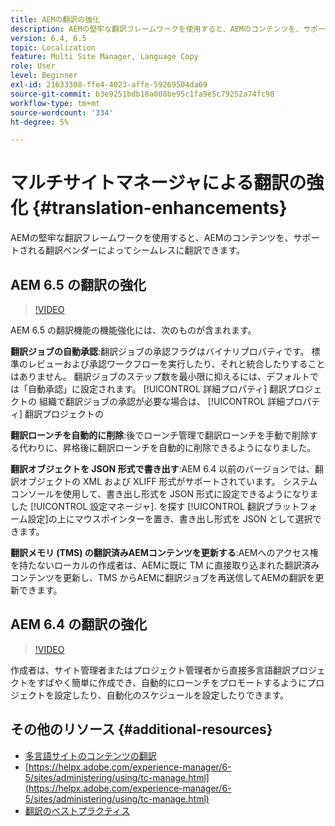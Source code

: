 ```yaml
---
title: AEMの翻訳の強化
description: AEMの堅牢な翻訳フレームワークを使用すると、AEMのコンテンツを、サポートされる翻訳ベンダーによってシームレスに翻訳できます。 最新の機能強化について説明します。
version: 6.4, 6.5
topic: Localization
feature: Multi Site Manager, Language Copy
role: User
level: Beginner
exl-id: 21633308-ffe4-4023-affe-59269504da69
source-git-commit: b3e9251bdb18a008be95c1fa9e5c79252a74fc98
workflow-type: tm+mt
source-wordcount: '334'
ht-degree: 5%

---
```


# マルチサイトマネージャによる翻訳の強化 {#translation-enhancements}

AEMの堅牢な翻訳フレームワークを使用すると、AEMのコンテンツを、サポートされる翻訳ベンダーによってシームレスに翻訳できます。

## AEM 6.5 の翻訳の強化

>[!VIDEO](https://video.tv.adobe.com/v/27405?quality=12&learn=on)

AEM 6.5 の翻訳機能の機能強化には、次のものが含まれます。

**翻訳ジョブの自動承認**:翻訳ジョブの承認フラグはバイナリプロパティです。 標準のレビューおよび承認ワークフローを実行したり、それと統合したりすることはありません。 翻訳ジョブのステップ数を最小限に抑えるには、デフォルトでは「自動承認」に設定されます。 [!UICONTROL 詳細プロパティ] 翻訳プロジェクトの 組織で翻訳ジョブの承認が必要な場合は、 [!UICONTROL 詳細プロパティ] 翻訳プロジェクトの

**翻訳ローンチを自動的に削除**:後でローンチ管理で翻訳ローンチを手動で削除する代わりに、昇格後に翻訳ローンチを自動的に削除できるようになりました。

**翻訳オブジェクトを JSON 形式で書き出す**:AEM 6.4 以前のバージョンでは、翻訳オブジェクトの XML および XLIFF 形式がサポートされています。 システムコンソールを使用して、書き出し形式を JSON 形式に設定できるようになりました [!UICONTROL 設定マネージャ]. を探す [!UICONTROL 翻訳プラットフォーム設定]の上にマウスポインターを置き、書き出し形式を JSON として選択できます。

**翻訳メモリ (TMS) の翻訳済みAEMコンテンツを更新する**:AEMへのアクセス権を持たないローカルの作成者は、AEMに既に TM に直接取り込まれた翻訳済みコンテンツを更新し、TMS からAEMに翻訳ジョブを再送信してAEMの翻訳を更新できます。

## AEM 6.4 の翻訳の強化

>[!VIDEO](https://video.tv.adobe.com/v/21309?quality=12&learn=on)

作成者は、サイト管理者またはプロジェクト管理者から直接多言語翻訳プロジェクトをすばやく簡単に作成でき、自動的にローンチをプロモートするようにプロジェクトを設定したり、自動化のスケジュールを設定したりできます。

## その他のリソース {#additional-resources}

* [多言語サイトのコンテンツの翻訳](https://helpx.adobe.com/jp/experience-manager/6-5/sites/administering/using/translation.html)
* [https://helpx.adobe.com/experience-manager/6-5/sites/administering/using/tc-manage.html](https://helpx.adobe.com/experience-manager/6-5/sites/administering/using/tc-manage.html)
* [翻訳のベストプラクティス](https://helpx.adobe.com/experience-manager/6-5/sites/administering/using/tc-bp.html)
